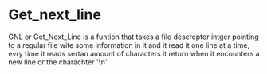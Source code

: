 # Get_next_line
GNL or Get_Next_Line is a funtion that takes a file descreptor intger pointing to a regular file wite some information in it and it read it one line at a time,
evry time it reads sertan amount of characters it return when it encounters a new line or the charachter '\n' 
